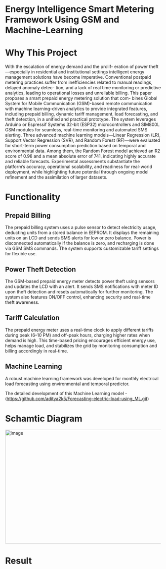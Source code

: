 # Energy Intelligence Smart Metering Framework Using GSM and Machine-Learning

# Why This Project 
With the escalation of energy demand and the prolif-
eration of power theft—especially in residential and institutional
settings intelligent energy management solutions have become
imperative. Conventional postpaid metering practices suffer from
inefficiencies related to manual readings, delayed anomaly detec-
tion, and a lack of real time monitoring or predictive analytics,
leading to operational losses and unreliable billing. This paper
proposes a smart prepaid energy metering solution that com-
bines Global System for Mobile Communication (GSM)-based
remote communication with machine learning-driven analytics to
provide integrated features, including prepaid billing, dynamic
tariff management, load forecasting, and theft detection, in a
unified and practical prototype. The system leverages Arduino or
Espressif Systems 32-bit (ESP32) microcontrollers and SIM800L
GSM modules for seamless, real-time monitoring and automated
SMS alerting. Three advanced machine learning models—Linear
Regression (LR), Support Vector Regression (SVR), and Random
Forest (RF)—were evaluated for short-term power consumption
prediction based on temporal and environmental data. Among
them, the Random Forest model achieved an R2 score of 0.98
and a mean absolute error of 741, indicating highly accurate
and reliable forecasts. Experimental assessments substantiate
the platform’s accuracy, operational scalability, and readiness
for real-world deployment, while highlighting future potential
through ongoing model refinement and the assimilation of larger
datasets.
# Functionality
## Prepaid Billing
The prepaid billing system uses a pulse sensor to detect electricity usage, deducting units from a stored balance in EEPROM. It displays the remaining units on an LCD and sends SMS alerts for low or zero balance. Power is disconnected automatically if the balance is zero, and recharging is done via GSM SMS commands. The system supports customizable tariff settings for flexible use.

## Power Theft Detection
The GSM-based prepaid energy meter detects power theft using sensors and updates the LCD with an alert. It sends SMS notifications with meter ID upon theft detection and resets automatically for further monitoring. The system also features ON/OFF control, enhancing security and real-time theft awareness.

## Tariff Calculation
The prepaid energy meter uses a real-time clock to apply different tariffs during peak (6–10 PM) and off-peak hours, charging higher rates when demand is high. This time-based pricing encourages efficient energy use, helps manage load, and stabilizes the grid by monitoring consumption and billing accordingly in real-time.

## Machine Learning
A robust machine learning framework was developed for
monthly electrical load forecasting using environmental and
temporal predictor.

The detailed development of this Machine Learning model - (https://github.com/aditya2k5/Forecasting-electric-load-using_ML.git)

# Schamtic Diagram 
<img width="648" height="367" alt="image" src="https://github.com/user-attachments/assets/323b5945-6205-4fd0-81e4-83fbf9ee69be" />

# Result
